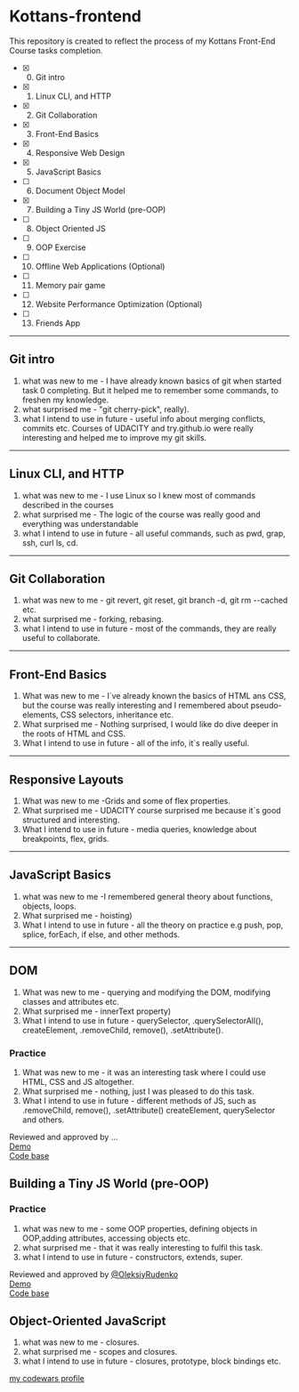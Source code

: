 # Kottans-frontend
This repository is created to reflect the process of my Kottans Front-End Course tasks completion.

 - [x] 0. Git intro
 - [x] 1. Linux CLI, and HTTP
 - [x] 2. Git Collaboration
 - [x] 3. Front-End Basics
 - [x] 4. Responsive Web Design
 - [x] 5. JavaScript Basics
 - [ ] 6. Document Object Model
 - [x] 7. Building a Tiny JS World (pre-OOP)
 - [ ] 8. Object Oriented JS
 - [ ] 9. OOP Exercise
 - [ ] 10. Offline Web Applications (Optional)
 - [ ] 11. Memory pair game
 - [ ] 12. Website Performance Optimization (Optional)
 - [ ] 13. Friends App

***
## Git intro
1) what was new to me - I have already known basics of git when started task 0 completing. But it helped me to remember some commands, to freshen my knowledge.  
2) what surprised me - "git cherry-pick", really).
3) what I intend to use in future - useful info about merging conflicts, commits etc.
Courses of UDACITY and try.github.io were really interesting and helped me to improve my git skills.


***
## Linux CLI, and HTTP

1) what was new to me - I use Linux so I knew most of commands described in the courses
2) what surprised me - The logic of the course was really good and everything was understandable
3) what I intend to use in future - all useful commands, such as  pwd, grap, ssh, curl ls, cd.

***
## Git Collaboration

1) what was new to me - git revert, git reset, git branch -d, git rm --cached etc.
2) what surprised me - forking, rebasing.
3) what I intend to use in future - most of the commands, they are really useful to collaborate.

***
## Front-End Basics

1) What was new to me - I`ve already known the basics  of HTML ans CSS, but the course was really interesting and I remembered about pseudo-elements,  CSS selectors, inheritance etc.
2) What surprised me - Nothing surprised, I would like do dive deeper in the roots of HTML and CSS.
3) What I intend to use in future - all of the info, it`s really useful.


***
## Responsive Layouts

1) What was new to me -Grids and some of flex properties.
2) What surprised me - UDACITY course surprised me because it`s good structured and interesting.
3) What I intend to use in future - media queries, knowledge about breakpoints, flex, grids.


***
## JavaScript Basics


1) what was new to me -I remembered general theory about functions, objects, loops.
2) What surprised me - hoisting)
3) What I intend to use in future - all the theory on practice e.g push, pop, splice, forEach, if else, and other methods.


***

## DOM

1) What was new to me - querying and modifying the DOM, modifying classes and attributes etc.
2) What surprised me -  innerText property)
2) What I intend to use in future - querySelector,  .querySelectorAll(), createElement, .removeChild, remove(), .setAttribute().


### Practice

1) What was new to me - it was an interesting task where I could use HTML, CSS and JS altogether.
2) What surprised me - nothing, just I was pleased to do this task.
3) What I intend to use in future -  different methods of JS, such as  .removeChild, remove(), .setAttribute() createElement, querySelector and others.

Reviewed and approved by ...  
[Demo](https://iamsokol.github.io/js_dom/)  
[Code base](https://github.com/iamsokol/iamsokol.github.io/tree/master/js_dom)  

##  Building a Tiny JS World (pre-OOP)

### Practice

1) what was new to me - some OOP properties, defining objects in OOP,adding attributes, accessing objects etc.
2) what surprised me - that it was really interesting to fulfil this task.
3) what I intend to use in future - constructors, extends, super.


Reviewed and approved by [@OleksiyRudenko](https://github.com/OleksiyRudenko)  
[Demo](https://iamsokol.github.io/a-tiny-JS-world/)  
[Code base](https://github.com/iamsokol/iamsokol.github.io/tree/master/a-tiny-JS-world)  

##  Object-Oriented JavaScript

1) what was new to me - closures.  
2) what surprised me - scopes and closures.  
3) what I intend to use in future - closures, prototype, block bindings etc.  

[my codewars profile](https://www.codewars.com/users/iamsokol)  
